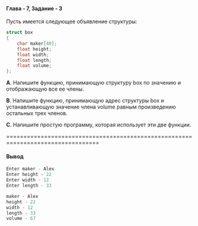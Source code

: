 #### Глава - 7, Задание - 3 ####

Пусть имеется следующее объявление структуры:

```objectivec
struct box 
{ 
	char maker[40]; 
	float height; 
	float width; 
	float length; 
	float volume; 
}; 
```

**A**. Напишите функцию, принимающую структуру box по значению и
отображающую все ее члены.

**B**. Напишите функцию, принимающую адрес структуры box и устанавливающую
значение члена volume равным произведению остальных трех членов.

**C**. Напишите простую программу, которая использует эти две функции.

=================================================================================
#### Вывод ####
```objectivec
Enter maker - Alex
Enter height - 22
Enter width - 12
Enter length - 33

maker - Alex
height - 22
width - 12
length - 33
volume - 67
```
